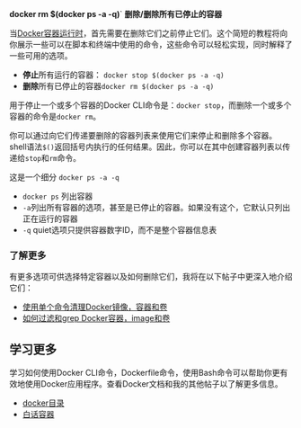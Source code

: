 **docker rm $(docker ps -a -q)**` **删除/删除所有已停止的容器**

当[Docker容器运行时](https://docs.docker.com/engine/reference/commandline/run/)，首先需要在删除它们之前停止它们。这个简短的教程将向你展示一些可以在脚本和终端中使用的命令，这些命令可以轻松实现，同时解释了一些可用的选项。

- **停止**所有运行的容器： `docker stop $(docker ps -a -q)`
- **删除**所有已停止的容器`docker rm $(docker ps -a -q)`

用于停止一个或多个容器的Docker CLI命令是：`docker stop`，而删除一个或多个容器的命令是`docker rm`。

你可以通过向它们传递要删除的容器列表来使用它们来停止和删除多个容器。shell语法`$()`返回括号内执行的任何结果。因此，你可以在其中创建容器列表以传递给`stop`和`rm`命令。

这是一个细分 `docker ps -a -q`

- `docker ps` 列出容器
- `-a`列出所有容器的选项，甚至是已停止的容器。如果没有这个，它默认只列出正在运行的容器
- `-q` quiet选项只提供容器数字ID，而不是整个容器信息表

### 了解更多

有更多选项可供选择特定容器以及如何删除它们，我将在以下帖子中更深入地介绍它们：

- [使用单个命令清理Docker镜像，容器和卷](https://www.linuxea.com/2246.html)
- [如何过滤和grep Docker容器，image和卷](https://www.linuxea.com/2249.html)

## 学习更多

学习如何使用Docker CLI命令，Dockerfile命令，使用Bash命令可以帮助你更有效地使用Docker应用程序。查看Docker文档和我的其他帖子以了解更多信息。

- [docker目录](https://www.linuxea.com/category/big-data/)
- [白话容器](https://www.linuxea.com/tag/%E7%99%BD%E8%AF%9D%E5%AE%B9%E5%99%A8/)
